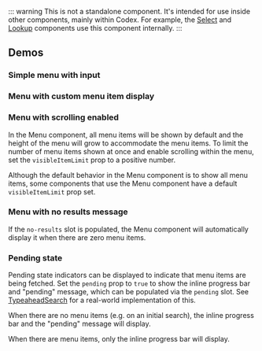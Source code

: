 <script setup>
import InputWithMenu from '@/../component-demos/menu/examples/InputWithMenu.vue';
import InputWithMenuCustomItemDisplay from '@/../component-demos/menu/examples/InputWithMenuCustomItemDisplay.vue';
import InputWithMenuScroll from '@/../component-demos/menu/examples/InputWithMenuScroll.vue'
import InputWithMenuNoResults from '@/../component-demos/menu/examples/InputWithMenuNoResults.vue'
import InputWithMenuPending from '@/../component-demos/menu/examples/InputWithMenuPending.vue'
import InputWithMenuPendingWithItems from '@/../component-demos/menu/examples/InputWithMenuPendingWithItems.vue'
</script>

::: warning
This is not a standalone component. It's intended for use inside other components, mainly within
Codex. For example, the [Select](./select) and [Lookup](./lookup) components use this component
internally.
:::

## Demos

### Simple menu with input

<cdx-demo-wrapper>
<template v-slot:demo>
<input-with-menu />
</template>
<template v-slot:code>

<<< @/../component-demos/menu/examples/InputWithMenu.vue

</template>
</cdx-demo-wrapper>

### Menu with custom menu item display

<cdx-demo-wrapper>
<template v-slot:demo>
<input-with-menu-custom-item-display />
</template>
<template v-slot:code>

<<< @/../component-demos/menu/examples/InputWithMenuCustomItemDisplay.vue

</template>
</cdx-demo-wrapper>

### Menu with scrolling enabled

In the Menu component, all menu items will be shown by default and the height of the menu will grow
to accommodate the menu items. To limit the number of menu items shown at once and enable scrolling
within the menu, set the `visibleItemLimit` prop to a positive number.

Although the default behavior in the Menu component is to show all menu items, some components that
use the Menu component have a default `visibleItemLimit` prop set.

<cdx-demo-wrapper>
<template v-slot:demo>
<input-with-menu-scroll />
</template>
<template v-slot:code>

<<< @/../component-demos/menu/examples/InputWithMenuScroll.vue

</template>
</cdx-demo-wrapper>

### Menu with no results message

If the `no-results` slot is populated, the Menu component will automatically display it when there
are zero menu items.

<cdx-demo-wrapper>
<template v-slot:demo>
<input-with-menu-no-results />
</template>
<template v-slot:code>

<<< @/../component-demos/menu/examples/InputWithMenuNoResults.vue

</template>
</cdx-demo-wrapper>

### Pending state

Pending state indicators can be displayed to indicate that menu items are being fetched. Set the
`pending` prop to `true` to show the inline progress bar and "pending" message, which can be
populated via the `pending` slot. See [TypeaheadSearch](./typeahead-search#pending-state) for a
real-world implementation of this.

When there are no menu items (e.g. on an initial search), the inline progress bar and the "pending"
message will display.

<cdx-demo-wrapper>
<template v-slot:demo>
<input-with-menu-pending />
</template>
<template v-slot:code>

<<< @/../component-demos/menu/examples/InputWithMenuPending.vue

</template>
</cdx-demo-wrapper>

When there are menu items, only the inline progress bar will display.

<cdx-demo-wrapper>
<template v-slot:demo>
<input-with-menu-pending-with-items />
</template>
<template v-slot:code>

<<< @/../component-demos/menu/examples/InputWithMenuPendingWithItems.vue

</template>
</cdx-demo-wrapper>
